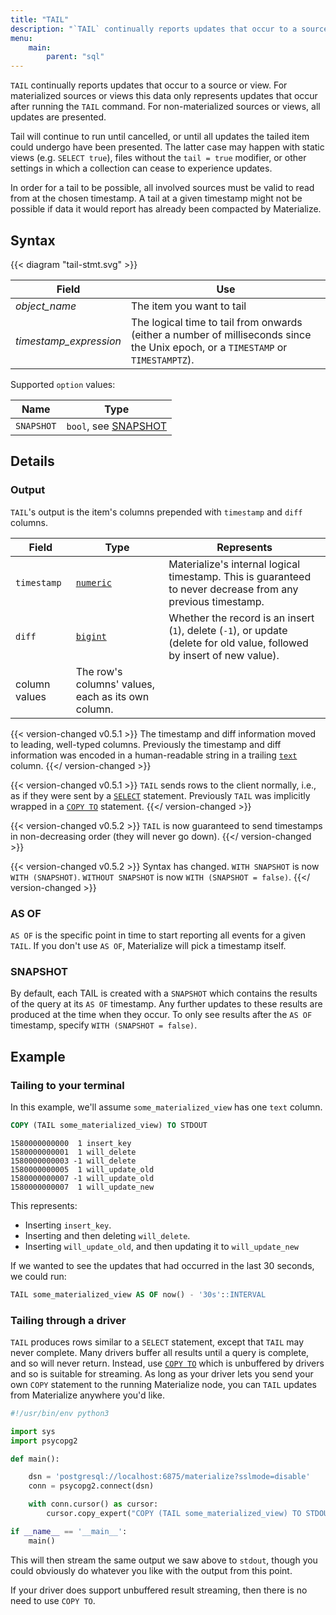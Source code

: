 ```yaml
---
title: "TAIL"
description: "`TAIL` continually reports updates that occur to a source or view."
menu:
    main:
        parent: "sql"
---
```


`TAIL` continually reports updates that occur to a source or view.
For materialized sources or views this data only represents updates that occur after running the `TAIL` command.
For non-materialized sources or views, all updates are presented.

Tail will continue to run until cancelled, or until all updates the tailed item could undergo have been presented. The latter case may happen with static views (e.g. `SELECT true`), files without the `tail = true` modifier, or other settings in which a collection can cease to experience updates.

In order for a tail to be possible, all involved sources must be valid to read from at the chosen timestamp.
A tail at a given timestamp might not be possible if data it would report has already been compacted by Materialize.

## Syntax

{{< diagram "tail-stmt.svg" >}}

Field | Use
------|-----
_object&lowbar;name_ | The item you want to tail
_timestamp&lowbar;expression_ | The logical time to tail from onwards (either a number of milliseconds since the Unix epoch, or a `TIMESTAMP` or `TIMESTAMPTZ`).

Supported `option` values:

Name | Type
-----|-------
`SNAPSHOT` | `bool`, see [SNAPSHOT](#snapshot)

## Details

### Output

`TAIL`'s output is the item's columns prepended with `timestamp` and `diff` columns.

Field         | Type        | Represents
--------------|-------------|-----------
`timestamp`   | [`numeric`] | Materialize's internal logical timestamp. This is guaranteed to never decrease from any previous timestamp.
`diff`        | [`bigint`]  | Whether the record is an insert (`1`), delete (`-1`), or update (delete for old value, followed by insert of new value).
column values | The row's columns' values, each as its own column.

{{< version-changed v0.5.1 >}}
The timestamp and diff information moved to leading, well-typed columns.
Previously the timestamp and diff information was encoded in a human-readable
string in a trailing [`text`](/sql/types/text) column.
{{</ version-changed >}}

{{< version-changed v0.5.1 >}}
`TAIL` sends rows to the client normally, i.e., as if they were sent by a
[`SELECT`](/sql/select) statement. Previously `TAIL` was implicitly wrapped in
a [`COPY TO`](/sql/copy-to) statement.
{{</ version-changed >}}

{{< version-changed v0.5.2 >}}
`TAIL` is now guaranteed to send timestamps in non-decreasing order
(they will never go down).
{{</ version-changed >}}

{{< version-changed v0.5.2 >}}
Syntax has changed. `WITH SNAPSHOT` is now `WITH (SNAPSHOT)`.
`WITHOUT SNAPSHOT` is now `WITH (SNAPSHOT = false)`.
{{</ version-changed >}}

### AS OF

`AS OF` is the specific point in time to start reporting all events for a given `TAIL`. If you don't
use `AS OF`, Materialize will pick a timestamp itself.

### SNAPSHOT

By default, each TAIL is created with a `SNAPSHOT` which contains the results of the query at its `AS OF` timestamp.
Any further updates to these results are produced at the time when they occur. To only see results after the
`AS OF` timestamp, specify `WITH (SNAPSHOT = false)`.

## Example

### Tailing to your terminal

In this example, we'll assume `some_materialized_view` has one `text` column.

```sql
COPY (TAIL some_materialized_view) TO STDOUT
```
```
1580000000000  1 insert_key
1580000000001  1 will_delete
1580000000003 -1 will_delete
1580000000005  1 will_update_old
1580000000007 -1 will_update_old
1580000000007  1 will_update_new
````

This represents:

- Inserting `insert_key`.
- Inserting and then deleting `will_delete`.
- Inserting `will_update_old`, and then updating it to `will_update_new`

If we wanted to see the updates that had occurred in the last 30 seconds, we could run:

```sql
TAIL some_materialized_view AS OF now() - '30s'::INTERVAL
```

### Tailing through a driver

`TAIL` produces rows similar to a `SELECT` statement, except that `TAIL` may never complete.
Many drivers buffer all results until a query is complete, and so will never return.
Instead, use [`COPY TO`](/sql/copy-to) which is unbuffered by drivers and so is suitable for streaming.
As long as your driver lets you send your own `COPY` statement to the running Materialize node, you can `TAIL` updates from Materialize anywhere you'd like.

```python
#!/usr/bin/env python3

import sys
import psycopg2

def main():

    dsn = 'postgresql://localhost:6875/materialize?sslmode=disable'
    conn = psycopg2.connect(dsn)

    with conn.cursor() as cursor:
        cursor.copy_expert("COPY (TAIL some_materialized_view) TO STDOUT", sys.stdout)

if __name__ == '__main__':
    main()
```

This will then stream the same output we saw above to `stdout`, though you could
obviously do whatever you like with the output from this point.

If your driver does support unbuffered result streaming, then there is no need to use `COPY TO`.

[`bigint`]: /sql/types/bigint
[`numeric`]: /sql/types/numeric

